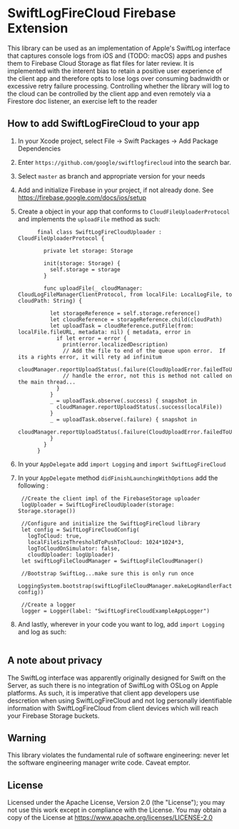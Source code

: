 # SwiftLogFireCloud Firebase Extension

This library can be used as an implementation of Apple's SwiftLog interface that captures console logs from iOS and (TODO: macOS) 
apps and pushes them to Firebase Cloud Storage as flat files for later review.  It is implemented with the interent bias to retain a 
positive user experience of the client app and therefore opts to lose logs over consuming badnwidth or excessive retry failure processing.  Controlling whether the library will log to the cloud can be controlled by the client app and even remotely via a Firestore doc listener, an exercise 
left to the reader


## How to add SwiftLogFireCloud to your app

1. In your Xcode project, select File -> Swift Packages -> Add Package Dependencies
1. Enter `https://github.com/google/swiftlogfirecloud` into the search bar.
1. Select `master` as branch and appropriate version for your needs
1. Add and initialize Firebase in your project, if not already done.  See https://firebase.google.com/docs/ios/setup
1. Create a object in your app that conforms to `CloudFileUploaderProtocol` and implements the
`uploadFile` method as such:
    ```
          final class SwiftLogFireCloudUploader : CloudFileUploaderProtocol {
          
            private let storage: Storage
          
            init(storage: Storage) {
              self.storage = storage
            }
          
            func uploadFile(_ cloudManager: CloudLogFileManagerClientProtocol, from localFile: LocalLogFile, to cloudPath: String) {

              let storageReference = self.storage.reference()
              let cloudReference = storageReference.child(cloudPath)
              let uploadTask = cloudReference.putFile(from: localFile.fileURL, metadata: nil) { metadata, error in
                if let error = error {
                  print(error.localizedDescription)
                  // Add the file to end of the queue upon error.  If its a rights error, it will rety ad infinitum
                  cloudManager.reportUploadStatus(.failure(CloudUploadError.failedToUpload(localFile)))
                  // handle the error, not this is method not called on the main thread...
                }
              }
              _ = uploadTask.observe(.success) { snapshot in
                cloudManager.reportUploadStatus(.success(localFile))
              }
              _ = uploadTask.observe(.failure) { snapshot in
                cloudManager.reportUploadStatus(.failure(CloudUploadError.failedToUpload(localFile)))
              }
            }
          }

1. In your `AppDelegate` add `import Logging` and `import SwiftLogFireCloud`
1. In your `AppDelegate` method `didFinishLaunchingWithOptions` add the following :

        //Create the client impl of the FirebaseStorage uploader
        logUploader = SwiftLogFireCloudUploader(storage: Storage.storage())

        //Configure and initialize the SwiftLogFireCloud library
        let config = SwiftLogFireCloudConfig(
          logToCloud: true,
          localFileSizeThresholdToPushToCloud: 1024*1024*3,
          logToCloudOnSimulator: false,
          cloudUploader: logUploader)
        let swiftLogFileCloudManager = SwiftLogFileCloudManager()

        //Bootstrap SwiftLog...make sure this is only run once
        LoggingSystem.bootstrap(swiftLogFileCloudManager.makeLogHandlerFactory(config: config))

        //Create a logger
        logger = Logger(label: "SwiftLogFireCloudExampleAppLogger")

1. And lastly, wherever in your code you want to log, add `import Logging` and log as such:
    ```logger?.info("I am a log message")

## A note about privacy

The SwiftLog interface was apparently originally designed for Swift on the Server, as such there is 
no integration of SwiftLog with OSLog on Apple platforms.  As such, it is imperative that client app developers
use descretion when using SwiftLogFireCloud and not log personally identifiable information with 
SwiftLogFireCloud from client devices which will reach your Firebase Storage buckets.

## Warning
This library violates the fundamental rule of software engineering:  never let the software engineering manager write code.  Caveat emptor.

## License
Licensed under the Apache License, Version 2.0 (the "License"); you may not use this work except in compliance with the License.
You may obtain a copy of the License at https://www.apache.org/licenses/LICENSE-2.0


